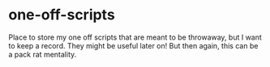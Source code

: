 one-off-scripts
===============

Place to store my one off scripts that are meant to be throwaway, but I want to keep a record. They might be useful later on! But then again, this can be a pack rat mentality.